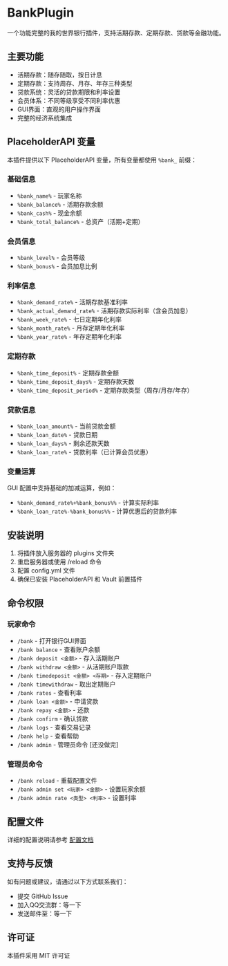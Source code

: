 # BankPlugin

一个功能完整的我的世界银行插件，支持活期存款、定期存款、贷款等金融功能。

## 主要功能

- 活期存款：随存随取，按日计息
- 定期存款：支持周存、月存、年存三种类型
- 贷款系统：灵活的贷款期限和利率设置
- 会员体系：不同等级享受不同利率优惠
- GUI界面：直观的用户操作界面
- 完整的经济系统集成

## PlaceholderAPI 变量

本插件提供以下 PlaceholderAPI 变量，所有变量都使用 `%bank_` 前缀：

### 基础信息
- `%bank_name%` - 玩家名称
- `%bank_balance%` - 活期存款余额
- `%bank_cash%` - 现金余额
- `%bank_total_balance%` - 总资产（活期+定期）

### 会员信息
- `%bank_level%` - 会员等级
- `%bank_bonus%` - 会员加息比例

### 利率信息
- `%bank_demand_rate%` - 活期存款基准利率
- `%bank_actual_demand_rate%` - 活期存款实际利率（含会员加息）
- `%bank_week_rate%` - 七日定期年化利率
- `%bank_month_rate%` - 月存定期年化利率
- `%bank_year_rate%` - 年存定期年化利率

### 定期存款
- `%bank_time_deposit%` - 定期存款金额
- `%bank_time_deposit_days%` - 定期存款天数
- `%bank_time_deposit_period%` - 定期存款类型（周存/月存/年存）

### 贷款信息
- `%bank_loan_amount%` - 当前贷款金额
- `%bank_loan_date%` - 贷款日期
- `%bank_loan_days%` - 剩余还款天数
- `%bank_loan_rate%` - 贷款利率（已计算会员优惠）

### 变量运算
GUI 配置中支持基础的加减运算，例如：
- `%bank_demand_rate%+%bank_bonus%%` - 计算实际利率
- `%bank_loan_rate%-%bank_bonus%%` - 计算优惠后的贷款利率

## 安装说明

1. 将插件放入服务器的 plugins 文件夹
2. 重启服务器或使用 /reload 命令
3. 配置 config.yml 文件
4. 确保已安装 PlaceholderAPI 和 Vault 前置插件

## 命令权限

### 玩家命令
- `/bank` - 打开银行GUI界面
- `/bank balance` - 查看账户余额
- `/bank deposit <金额>` - 存入活期账户
- `/bank withdraw <金额>` - 从活期账户取款
- `/bank timedeposit <金额> <存期>` - 存入定期账户
- `/bank timewithdraw` - 取出定期账户
- `/bank rates` - 查看利率
- `/bank loan <金额>` - 申请贷款
- `/bank repay <金额>` - 还款
- `/bank confirm` - 确认贷款
- `/bank logs` - 查看交易记录
- `/bank help` - 查看帮助
- `/bank admin` - 管理员命令 [还没做完]

### 管理员命令
- `/bank reload` - 重载配置文件
- `/bank admin set <玩家> <金额>` - 设置玩家余额
- `/bank admin rate <类型> <利率>` - 设置利率

## 配置文件

详细的配置说明请参考 [配置文档](config.md)

## 支持与反馈

如有问题或建议，请通过以下方式联系我们：
- 提交 GitHub Issue
- 加入QQ交流群：等一下
- 发送邮件至：等一下

## 许可证

本插件采用 MIT 许可证 